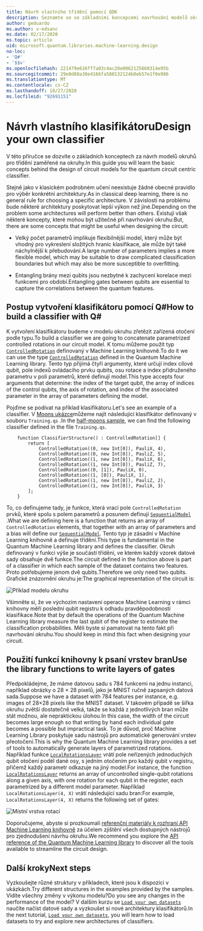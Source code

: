 ```yaml
---
title: Návrh vlastního třídění pomocí QDK
description: Seznamte se se základními koncepcemi navrhování modelů okruhů pro třídění zaměřené na okruhy.
author: geduardo
ms.author: v-edsanc
ms.date: 02/17/2020
ms.topic: article
uid: microsoft.quantum.libraries.machine-learning.design
no-loc:
- 'Q#'
- '$$v'
ms.openlocfilehash: 221479e616ff7a03c4ac20e0062125660314e95b
ms.sourcegitcommit: 29e0d88a30e4166fa580132124b0eb57e1f0e986
ms.translationtype: MT
ms.contentlocale: cs-CZ
ms.lasthandoff: 10/27/2020
ms.locfileid: "92691151"
---
```

# <a name="design-your-own-classifier"></a><span data-ttu-id="d372a-103">Návrh vlastního klasifikátoru</span><span class="sxs-lookup"><span data-stu-id="d372a-103">Design your own classifier</span></span>

<span data-ttu-id="d372a-104">V této příručce se dozvíte o základních konceptech za návrh modelů okruhů pro třídění zaměřené na okruhy.</span><span class="sxs-lookup"><span data-stu-id="d372a-104">In this guide you will learn the basic concepts behind the design of circuit models for the quantum circuit centric classifier.</span></span>

<span data-ttu-id="d372a-105">Stejně jako v klasickém podrobném učení neexistuje žádné obecné pravidlo pro výběr konkrétní architektury.</span><span class="sxs-lookup"><span data-stu-id="d372a-105">As in classical deep learning, there is no general rule for choosing a specific architecture.</span></span> <span data-ttu-id="d372a-106">V závislosti na problému bude některé architektury poskytovat lepší výkon než jiné.</span><span class="sxs-lookup"><span data-stu-id="d372a-106">Depending on the problem some architectures will perform better than others.</span></span> <span data-ttu-id="d372a-107">Existují však některé koncepty, které mohou být užitečné při navrhování okruhu:</span><span class="sxs-lookup"><span data-stu-id="d372a-107">But, there are some concepts that might be useful when designing the circuit:</span></span>

- <span data-ttu-id="d372a-108">Velký počet parametrů implikuje flexibilnější model, který může být vhodný pro vykreslení složitých hranic klasifikace, ale může být také náchylnější k přebudování.</span><span class="sxs-lookup"><span data-stu-id="d372a-108">A large number of parameters implies a more flexible model, which may be suitable to draw complicated classification boundaries but which may also be more susceptible to overfitting.</span></span>

- <span data-ttu-id="d372a-109">Entangling brány mezi qubits jsou nezbytné k zachycení korelace mezi funkcemi pro období.</span><span class="sxs-lookup"><span data-stu-id="d372a-109">Entangling gates between qubits are essential to capture the correlations between the quantum features.</span></span>

## <a name="how-to-build-a-classifier-with-q"></a><span data-ttu-id="d372a-110">Postup vytvoření klasifikátoru pomocí Q\#</span><span class="sxs-lookup"><span data-stu-id="d372a-110">How to build a classifier with Q\#</span></span>

<span data-ttu-id="d372a-111">K vytvoření klasifikátoru budeme v modelu okruhu zřetězit zařízená otočení podle typu.</span><span class="sxs-lookup"><span data-stu-id="d372a-111">To build a classifier we are going to concatenate parametrized controlled rotations in our circuit model.</span></span> <span data-ttu-id="d372a-112">K tomu můžeme použít typ [`ControlledRotation`](xref:Microsoft.Quantum.MachineLearning.ControlledRotation) definovaný v Machine Learning knihovně.</span><span class="sxs-lookup"><span data-stu-id="d372a-112">To do it we can use the type [`ControlledRotation`](xref:Microsoft.Quantum.MachineLearning.ControlledRotation) defined in the Quantum Machine Learning library.</span></span> <span data-ttu-id="d372a-113">Tento typ přijímá čtyři argumenty, které určují index cílové qubit, pole indexů ovládacího prvku qubits, osu rotace a index přidruženého parametru v poli parametrů, které definují model.</span><span class="sxs-lookup"><span data-stu-id="d372a-113">This type accepts four arguments that determine: the index of the target qubit, the array of indices of the control qubits, the axis of rotation, and index of the associated parameter in the array of parameters defining the model.</span></span>

<span data-ttu-id="d372a-114">Pojďme se podívat na příklad klasifikátoru.</span><span class="sxs-lookup"><span data-stu-id="d372a-114">Let's see an example of a classifier.</span></span> <span data-ttu-id="d372a-115">V [Moons ukázce](https://github.com/microsoft/Quantum/tree/main/samples/machine-learning/half-moons)můžeme najít následující klasifikátor definovaný v souboru `Training.qs` .</span><span class="sxs-lookup"><span data-stu-id="d372a-115">In the [half-moons sample](https://github.com/microsoft/Quantum/tree/main/samples/machine-learning/half-moons), we can find the following classifier defined in the file `Training.qs`.</span></span>

```qsharp
    function ClassifierStructure() : ControlledRotation[] {
        return [
            ControlledRotation((0, new Int[0]), PauliX, 4),
            ControlledRotation((0, new Int[0]), PauliZ, 5),
            ControlledRotation((1, new Int[0]), PauliX, 6),
            ControlledRotation((1, new Int[0]), PauliZ, 7),
            ControlledRotation((0, [1]), PauliX, 0),
            ControlledRotation((1, [0]), PauliX, 1),
            ControlledRotation((1, new Int[0]), PauliZ, 2),
            ControlledRotation((1, new Int[0]), PauliX, 3)
        ];
    }
 ```

<span data-ttu-id="d372a-116">To, co definujeme tady, je funkce, která vrací pole `ControlledRotation` prvků, které spolu s polem parametrů a posunem definují [`SequentialModel`](xref:Microsoft.Quantum.MachineLearning.SequentialModel) .</span><span class="sxs-lookup"><span data-stu-id="d372a-116">What we are defining here is a function that returns an array of `ControlledRotation` elements, that together with an array of parameters and a bias will define our [`SequentialModel`](xref:Microsoft.Quantum.MachineLearning.SequentialModel).</span></span> <span data-ttu-id="d372a-117">Tento typ je zásadní v Machine Learning knihovně a definuje třídění.</span><span class="sxs-lookup"><span data-stu-id="d372a-117">This type is fundamental in the Quantum Machine Learning library and defines the classifier.</span></span> <span data-ttu-id="d372a-118">Okruh definovaný v funkci výše je součástí třídění, ve kterém každý vzorek datové sady obsahuje dvě funkce.</span><span class="sxs-lookup"><span data-stu-id="d372a-118">The circuit defined in the function above is part of a classifier in which each sample of the dataset contains two features.</span></span> <span data-ttu-id="d372a-119">Proto potřebujeme jenom dvě qubits.</span><span class="sxs-lookup"><span data-stu-id="d372a-119">Therefore we only need two qubits.</span></span> <span data-ttu-id="d372a-120">Grafické znázornění okruhu je:</span><span class="sxs-lookup"><span data-stu-id="d372a-120">The graphical representation of the circuit is:</span></span>

 ![Příklad modelu okruhu](~/media/circuit_model_1.PNG)

<span data-ttu-id="d372a-122">Všimněte si, že ve výchozím nastavení operace Machine Learning v rámci knihovny měří poslední qubit registru k odhadu pravděpodobností klasifikace.</span><span class="sxs-lookup"><span data-stu-id="d372a-122">Note that by default the operations of the Quantum Machine Learning library measure the last qubit of the register to estimate the classification probabilities.</span></span> <span data-ttu-id="d372a-123">Měli byste si pamatovat na tento fakt při navrhování okruhu.</span><span class="sxs-lookup"><span data-stu-id="d372a-123">You should keep in mind this fact when designing your circuit.</span></span>

## <a name="use-the-library-functions-to-write-layers-of-gates"></a><span data-ttu-id="d372a-124">Použití funkcí knihovny k psaní vrstev bran</span><span class="sxs-lookup"><span data-stu-id="d372a-124">Use the library functions to write layers of gates</span></span>

<span data-ttu-id="d372a-125">Předpokládejme, že máme datovou sadu s 784 funkcemi na jednu instanci, například obrázky o 28 × 28 pixelů, jako je MNIST ručně zapsaných datová sada.</span><span class="sxs-lookup"><span data-stu-id="d372a-125">Suppose we have a dataset with 784 features per instance, e.g. images of 28×28 pixels like the MNIST dataset.</span></span> <span data-ttu-id="d372a-126">V takovém případě se šířka okruhu zvětší dostatečně velká, takže se každá z jednotlivých bran může stát možnou, ale nepraktickou úlohou.</span><span class="sxs-lookup"><span data-stu-id="d372a-126">In this case, the width of the circuit becomes large enough so that writing by hand each individual gate becomes a possible but impractical task.</span></span> <span data-ttu-id="d372a-127">To je důvod, proč Machine Learning Library poskytuje sadu nástrojů pro automatické generování vrstev přeotočení.</span><span class="sxs-lookup"><span data-stu-id="d372a-127">This is why the Quantum Machine Learning library provides a set of tools to automatically generate layers of parametrized rotations.</span></span> <span data-ttu-id="d372a-128">Například funkce [`LocalRotationsLayer`](xref:Microsoft.Quantum.MachineLearning.LocalRotationsLayer) vrátí pole neřízených jednoduchých qubit otočení podél dané osy, s jedním otočením pro každý qubit v registru, přičemž každý parametr odkazuje na jiný model.</span><span class="sxs-lookup"><span data-stu-id="d372a-128">For instance, the function [`LocalRotationsLayer`](xref:Microsoft.Quantum.MachineLearning.LocalRotationsLayer) returns an array of uncontrolled single-qubit rotations along a given axis, with one rotation for each qubit in the register, each parametrized by a different model parameter.</span></span> <span data-ttu-id="d372a-129">Například `LocalRotationsLayer(4, X)` vrátí následující sadu bran:</span><span class="sxs-lookup"><span data-stu-id="d372a-129">For example, `LocalRotationsLayer(4, X)` returns the following set of gates:</span></span>

 ![Místní vrstva rotací](~/media/local_rotations_layer.PNG)

<span data-ttu-id="d372a-131">Doporučujeme, abyste si prozkoumali [referenční materiály k rozhraní API Machine Learning knihovně](xref:Microsoft.Quantum.MachineLearning) za účelem zjištění všech dostupných nástrojů pro zjednodušení návrhu okruhu.</span><span class="sxs-lookup"><span data-stu-id="d372a-131">We recommend you explore the [API reference of the Quantum Machine Learning library](xref:Microsoft.Quantum.MachineLearning) to discover all the tools available to streamline the circuit design.</span></span>

## <a name="next-steps"></a><span data-ttu-id="d372a-132">Další kroky</span><span class="sxs-lookup"><span data-stu-id="d372a-132">Next steps</span></span>

 <span data-ttu-id="d372a-133">Vyzkoušejte různé struktury v příkladech, které jsou k dispozici v ukázkách.</span><span class="sxs-lookup"><span data-stu-id="d372a-133">Try different structures in the examples provided by the samples.</span></span> <span data-ttu-id="d372a-134">Vidíte všechny změny v výkonu modelu?</span><span class="sxs-lookup"><span data-stu-id="d372a-134">Do you see any changes in the performance of the model?</span></span> <span data-ttu-id="d372a-135">V dalším kurzu se [`Load your own datasets`](xref:microsoft.quantum.libraries.machine-learning.load) naučíte načíst datové sady a vyzkoušet si nové architektury klasifikátorů.</span><span class="sxs-lookup"><span data-stu-id="d372a-135">In the next tutorial, [`Load your own datasets`](xref:microsoft.quantum.libraries.machine-learning.load), you will learn how to load datasets to try and explore new architectures of classifiers.</span></span>
